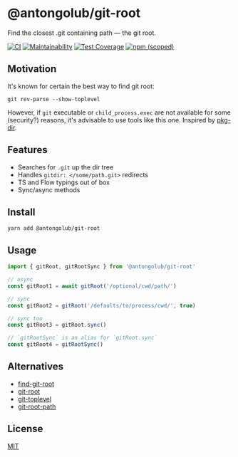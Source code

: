 # @antongolub/git-root
Find the closest .git containing path — the git root.

[![CI](https://github.com/antongolub/git-root/workflows/CI/badge.svg)](https://github.com/antongolub/git-root/actions)
[![Maintainability](https://api.codeclimate.com/v1/badges/77d281e69a451680e1d1/maintainability)](https://codeclimate.com/github/antongolub/git-root/maintainability)
[![Test Coverage](https://api.codeclimate.com/v1/badges/77d281e69a451680e1d1/test_coverage)](https://codeclimate.com/github/antongolub/git-root/test_coverage)
[![npm (scoped)](https://img.shields.io/npm/v/@antongolub/git-root)](https://www.npmjs.com/package/@antongolub/git-root)

## Motivation
It's known for certain the best way to find git root:
```shell
git rev-parse --show-toplevel
```
However, if `git` executable or `child_process.exec` are not available for some (security?) reasons, it's  advisable to use tools like this one.
Inspired by [pkg-dir](https://github.com/sindresorhus/pkg-dir).

## Features
* Searches for `.git` up the dir tree
* Handles `gitdir: </some/path.git>` redirects 
* TS and Flow typings out of box
* Sync/async methods

## Install
```shell
yarn add @antongolub/git-root
```

## Usage
```ts
import { gitRoot, gitRootSync } from '@antongolub/git-root'

// async
const gitRoot1 = await gitRoot('/optional/cwd/path/')

// sync
const gitRoot2 = gitRoot('/defaults/to/process/cwd/', true)

// sync too
const gitRoot3 = gitRoot.sync()

// `gitRootSync` is an alias for `gitRoot.sync`
const gitRoot4 = gitRootSync()
```

## Alternatives

* [find-git-root](https://github.com/banyudu/find-git-root)
* [git-root](https://github.com/JPeer264/node-git-root)
* [git-toplevel](https://github.com/royriojas/git-toplevel)
* [git-root-path](https://github.com/VishnuTSuresh/git-root-path)

## License
[MIT](./LICENSE)

